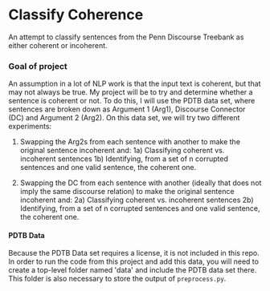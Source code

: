 # Classify Coherence
An attempt to classify sentences from the Penn Discourse Treebank as either coherent or incoherent. 

### Goal of project
An assumption in a lot of NLP work is that the input text is coherent, but that may not always be true. My project will be to try and determine whether a sentence is coherent or not. To do this, I will use the PDTB data set, where sentences are broken down as Argument 1 (Arg1), Discourse Connector (DC) and Argument 2 (Arg2). On this data set, we will try two different experiments:

1) Swapping the Arg2s from each sentence with another to make the original sentence incoherent and:
  1a) Classifying coherent vs. incoherent sentences 
  1b) Identifying, from a set of n corrupted sentences and one valid sentence, the coherent one.

2) Swapping the DC from each sentence with another (ideally that does not imply the same discourse relation) to make the original sentence incoherent and:
  2a)  Classifying coherent vs. incoherent sentences 
  2b) Identifying, from a set of n corrupted sentences and one valid sentence, the coherent one.

#### PDTB Data
Because the PDTB Data set requires a license, it is not included in this repo. In order to run the code from this project and add this data, you will need to create a top-level folder named 'data' and include the PDTB data set there. This folder is also necessary to store the output of `preprocess.py`.

